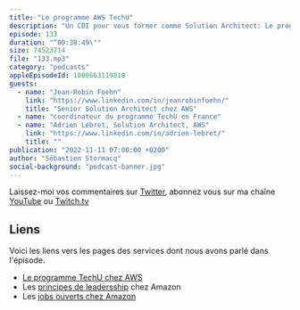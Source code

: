 ```yaml
---
title: "Le programme AWS TechU"
description: "Un CDI pour vous former comme Solution Architect: Le programme AWS TechU recrute des étudiants fraichement diplomés pour les engager en tant que Solution Architect. Pendant les 6 premiers mois, vous êtes en formation pour apprendre les ficelles du métier de Solution Architect. La formation concerne la technique du cloud, mais aussi des softs skills : comment gèrer des réunions avec des clients, comment écrire des blogs ou faire des présentations en public. Ce n'est pas un stage, vous êtes employés en CDI dès le premier jour. Nous engageons maintenant pour le prochain groupe, postulez aujourd'hui!"
episode: 133
duration: "“00:38:49\""
size: 74523714
file: "133.mp3"
category: "podcasts"
appleEpisodeId: 1000663119818
guests:
  - name: "Jean-Robin Foehn"
    link: "https://www.linkedin.com/in/jeanrobinfoehn/"
    title: "Senior Solution Architect chez AWS"
  - name: "coordinateur du programme TechU en France"
  - name: "Adrien Lebret, Solution Architect, AWS"
    link: "https://www.linkedin.com/in/adrien-lebret/"
    title: ""
publication: "2022-11-11 07:00:00 +0200"
author: "Sébastien Stormacq"
social-background: "podcast-banner.jpg"
---
```


Laissez-moi vos commentaires sur [Twitter](https://twitter.com/sebsto), abonnez vous sur ma chaîne [YouTube](https://www.youtube.com/sebsto) ou [Twitch.tv](https://www.twitch.tv/sebAWS)

## Liens

Voici les liens vers les pages des services dont nous avons parlé dans l'épisode.

- [Le programme TechU chez AWS](https://www.amazon.jobs/en/landing_pages/AWS-techu)
- Les [principes de leadersship](https://www.amazon.jobs/en/principles) chez Amazon
- Les [jobs ouverts chez Amazon](https://amazon.jobs)


